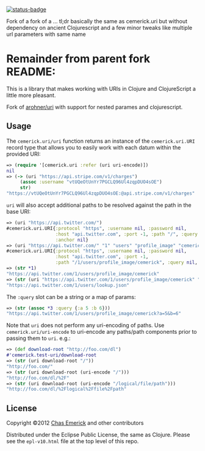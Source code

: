 [![status-badge](http://ci.gower.st/api/badges/GowerStreet/cemerick.url/status.svg)](http://ci.gower.st/GowerStreet/cemerick.url)

Fork of a fork of a ... tl;dr basically the same as cemerick.uri but without dependency on ancient Clojurescript and a few minor tweaks like multiple url parameters with same name


# Remainder from parent fork README:

This is a library that makes working with URIs in Clojure and ClojureScript a
little more pleasant.

Fork of [arohner/uri](https://github.com/arohner/uri) with support for nested parames and clojurescript.

## Usage

The `cemerick.uri/uri` function returns an instance of the
`cemerick.uri.URI` record type that allows you to easily work with each
datum within the provided URI:

```clojure
=> (require '[cemerick.uri :refer (uri uri-encode)])
nil
=> (-> (uri "https://api.stripe.com/v1/charges")
     (assoc :username "vtUQeOtUnYr7PGCLQ96Ul4zqpDUO4sOE")
     str)
"https://vtUQeOtUnYr7PGCLQ96Ul4zqpDUO4sOE:@api.stripe.com/v1/charges"
```

`uri` will also accept additional paths to be resolved against the path
in the base URI:

```clojure
=> (uri "https://api.twitter.com/")
#cemerick.uri.URI{:protocol "https", :username nil, :password nil,
                  :host "api.twitter.com", :port -1, :path "/", :query nil,
                  :anchor nil}
=> (uri "https://api.twitter.com/" "1" "users" "profile_image" "cemerick")
#cemerick.uri.URI{:protocol "https", :username nil, :password nil,
                  :host "api.twitter.com", :port -1,
                  :path "/1/users/profile_image/cemerick", :query nil, :anchor nil}
=> (str *1)
"https://api.twitter.com/1/users/profile_image/cemerick"
=> (str (uri "https://api.twitter.com/1/users/profile_image/cemerick" "../../lookup.json"))
"https://api.twitter.com/1/users/lookup.json"
```

The `:query` slot can be a string or a map of params:

```clojure
=> (str (assoc *3 :query {:a 5 :b 6}))
"https://api.twitter.com/1/users/profile_image/cemerick?a=5&b=6"
```

Note that `uri` does not perform any uri-encoding of paths.  Use
`cemerick.uri/uri-encode` to uri-encode any paths/path components prior
to passing them to `uri`.  e.g.:

```clojure
=> (def download-root "http://foo.com/dl")
#'cemerick.test-uri/download-root
=> (str (uri download-root "/"))
"http://foo.com/"
=> (str (uri download-root (uri-encode "/")))
"http://foo.com/dl/%2F"
=> (str (uri download-root (uri-encode "/logical/file/path")))
"http://foo.com/dl/%2Flogical%2Ffile%2Fpath"
```

## License

Copyright ©2012 [Chas Emerick](http://cemerick.com) and other contributors

Distributed under the Eclipse Public License, the same as Clojure.
Please see the `epl-v10.html` file at the top level of this repo.
